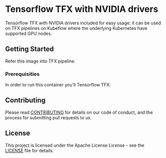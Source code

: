 # Tensorflow TFX with NVIDIA drivers

Tensorflow TFX with NVIDIA drivers included for easy usage; it can be used on TFX pipelines on Kubeflow where the underlying Kubernetes have supported GPU nodes.

## Getting Started

Refer this image into TFX pipeline.

### Prerequisities

In order to run this container you'll Tensorflow TFX.

## Contributing

Please read [CONTRIBUTING](CONTRIBUTING.md) for details on our code of conduct, and the process for submitting pull requests to us.

## License

This project is licensed under the Apache License License - see the [LICENSE](LICENSE) file for details.
